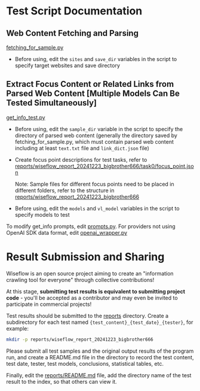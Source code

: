 # Test Script Documentation

## Web Content Fetching and Parsing

[fetching_for_sample.py](./fetching_for_sample.py)

- Before using, edit the `sites` and `save_dir` variables in the script to specify target websites and save directory

## Extract Focus Content or Related Links from Parsed Web Content [Multiple Models Can Be Tested Simultaneously]

[get_info_test.py](./get_info_test.py)

- Before using, edit the `sample_dir` variable in the script to specify the directory of parsed web content (generally the directory saved by fetching_for_sample.py, which must contain parsed web content including at least `text.txt` file and `link_dict.json` file)
- Create focus point descriptions for test tasks, refer to [reports/wiseflow_report_20241223_bigbrother666/task0/focus_point.json](./reports/wiseflow_report_20241223_bigbrother666/task0/focus_point.json)

    Note: Sample files for different focus points need to be placed in different folders, refer to the structure in [reports/wiseflow_report_20241223_bigbrother666](./reports/wiseflow_report_20241223_bigbrother666)
- Before using, edit the `models` and `vl_model` variables in the script to specify models to test

To modify get_info prompts, edit [prompts.py](./prompts.py). For providers not using OpenAI SDK data format, edit [openai_wrapper.py](./openai_wrapper.py)

# Result Submission and Sharing

Wiseflow is an open source project aiming to create an "information crawling tool for everyone" through collective contributions!

At this stage, **submitting test results is equivalent to submitting project code** - you'll be accepted as a contributor and may even be invited to participate in commercial projects!

Test results should be submitted to the [reports](./reports) directory. Create a subdirectory for each test named `{test_content}_{test_date}_{tester}`, for example:

```bash
mkdir -p reports/wiseflow_report_20241223_bigbrother666
```

Please submit all test samples and the original output results of the program run, and create a README.md file in the directory to record the test content, test date, tester, test models, conclusions, statistical tables, etc.

Finally, edit the [reports/README.md](./reports/README.md) file, add the directory name of the test result to the index, so that others can view it.
